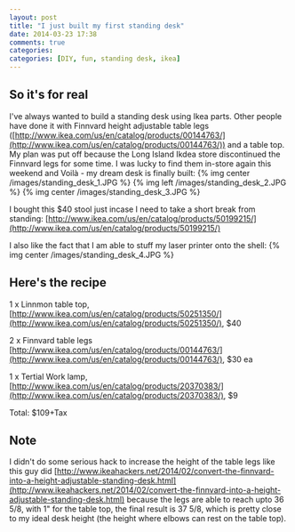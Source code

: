 ```yaml
---
layout: post
title: "I just built my first standing desk"
date: 2014-03-23 17:38
comments: true
categories: 
categories: [DIY, fun, standing desk, ikea]
---
```

## So it's for real
I've always wanted to build a standing desk using Ikea parts. Other people have done it with Finnvard height adjustable table legs ([http://www.ikea.com/us/en/catalog/products/00144763/](http://www.ikea.com/us/en/catalog/products/00144763/)) and a table top. My plan was put off because the Long Island Ikdea store discontinued the Finnvard legs for some time. I was lucky to find them in-store again this weekend and Voilà - my dream desk is finally built:
{% img center /images/standing_desk_1.JPG %}
{% img left /images/standing_desk_2.JPG %}
{% img center /images/standing_desk_3.JPG %}

I bought this $40 stool just incase I need to take a short break from standing:
[http://www.ikea.com/us/en/catalog/products/50199215/](http://www.ikea.com/us/en/catalog/products/50199215/)

I also like the fact that I am able to stuff my laser printer onto the shell:
{% img center /images/standing_desk_4.JPG %}

## Here's the recipe

1 x Linnmon table top, [http://www.ikea.com/us/en/catalog/products/50251350/](http://www.ikea.com/us/en/catalog/products/50251350/), $40

2 x Finnvard table legs [http://www.ikea.com/us/en/catalog/products/00144763/](http://www.ikea.com/us/en/catalog/products/00144763/), $30 ea

1 x Tertial Work lamp, [http://www.ikea.com/us/en/catalog/products/20370383/](http://www.ikea.com/us/en/catalog/products/20370383/), $9

Total: $109+Tax

## Note

I didn't do some serious hack to increase the height of the table legs like this guy did [http://www.ikeahackers.net/2014/02/convert-the-finnvard-into-a-height-adjustable-standing-desk.html](http://www.ikeahackers.net/2014/02/convert-the-finnvard-into-a-height-adjustable-standing-desk.html) because the legs are able to reach upto 36 5/8, with 1" for the table top, the final result is 37 5/8, which is pretty close to my ideal desk height (the height where elbows can rest on the table top).
